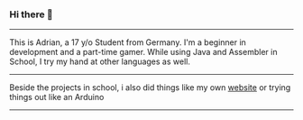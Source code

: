 ### Hi there 👋
___
<!-- Intro -->

This is Adrian, a 17 y/o Student from Germany. I'm a beginner in development and a part-time gamer. While using Java and Assembler in School, I try my hand at other languages as well.

___
<!-- main -->

  

Beside the projects in school, i also did things like my own <a href="https://adrian-cxll.github.io/" target="_blank">website</a> or trying things out like an Arduino

___
<!-- end -->
